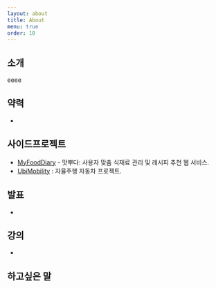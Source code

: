 ```yaml
---
layout: about
title: About
menu: true
order: 10
---
```


## 소개

eeee

## 약력

- 


## 사이드프로젝트

- [MyFoodDiary](https://github.com/cano721/MyFoodDiary) - 맛뿌다: 사용자 맞춤 식재료 관리 및 레시피 추천 웹 서비스.
- [UbiMobility](https://github.com/cano721/UbiMobility) : 자율주행 자동차 프로젝트.


## 발표

* 

## 강의

* 

## 하고싶은 말

